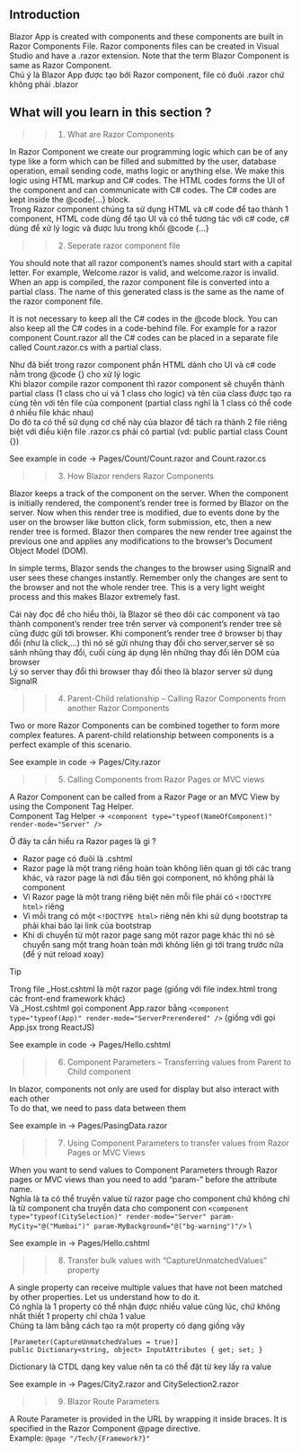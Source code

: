 ## Introduction
Blazor App is created with components and these components are built in Razor Components File. Razor components files can be created in Visual Studio and have a .razor extension. Note that the term Blazor Component is same as Razor Component.<br>
Chú ý là Blazor App được tạo bởi Razor component, file có đuôi .razor chứ không phải .blazor

## What will you learn in this section ?
>> 1. What are Razor Components

In Razor Component we create our programming logic which can be of any type like a form which can be filled and submitted by the user, database operation, email sending code, maths logic or anything else. We make this logic using HTML markup and C# codes. The HTML codes forms the UI of the component and can communicate with C# codes. The C# codes are kept inside the @code{…} block.<br>
Trong Razor component chúng ta sử dụng HTML và c# code để tạo thành 1 component, HTML code dùng để tạo UI và có thể tương tác với c# code, c# dùng để xử lý logic và được lưu trong khối @code {...} <br>


>> 2. Seperate razor component file

You should note that all razor component’s names should start with a capital letter. For example, Welcome.razor is valid, and welcome.razor is invalid.
When an app is compiled, the razor component file is converted into a partial class. The name of this generated class is the same as the name of the razor component file.

It is not necessary to keep all the C# codes in the @code block. You can also keep all the C# codes in a code-behind file. For example for a razor component Count.razor all the C# codes can be placed in a separate file called Count.razor.cs with a partial class.

Như đã biết trong razor component phần HTML dành cho UI và c# code nằm trong @code {} cho xử lý logic <br>
Khi blazor compile razor component thì razor component sẽ chuyển thành partial class (1 class cho ui và 1 class cho logic) và tên của class được tạo ra cùng tên với tên file của component (partial class nghĩ là 1 class có thể code ở nhiều file khác nhau) <br>
Do đó ta có thể sử dụng cơ chế này của blazor để tách ra thành 2 file riêng biệt với điều kiện file .razor.cs phải có partial (vd: public partial class Count {})

See example in code -> Pages/Count/Count.razor and Count.razor.cs

>> 3. How Blazor renders Razor Components

Blazor keeps a track of the component on the server. When the component is initially rendered, the component’s render tree is formed by Blazor on the server. Now when this render tree is modified, due to events done by the user on the browser like button click, form submission, etc, then a new render tree is formed. Blazor then compares the new render tree against the previous one and applies any modifications to the browser’s Document Object Model (DOM).

In simple terms, Blazor sends the changes to the browser using SignalR and user sees these changes instantly. Remember only the changes are sent to the browser and not the whole render tree. This is a very light weight process and this makes Blazor extremely fast.

Cái này đọc để cho hiểu thôi, là Blazor sẽ theo dõi các component và tạo thành component’s render tree trên server và component’s render tree sẽ cũng được gửi tới browser. Khi component’s render tree ở browser bị thay đổi (như là click,...) thì nó sẽ gửi nhưng thay đổi cho server,server sẽ so sánh nhũng thay đổi, cuối cùng áp dụng lên những thay đổi lên DOM của browser <br>
Lý so server thay đổi thì browser thay đổi theo là blazor server sử dụng SignalR

>> 4. Parent-Child relationship – Calling Razor Components from another Razor Components

Two or more Razor Components can be combined together to form more complex features. A parent-child relationship between components is a perfect example of this scenario.

See example in code -> Pages/City.razor

>> 5. Calling Components from Razor Pages or MVC views

A Razor Component can be called from a Razor Page or an MVC View by using the Component Tag Helper. <br>
Component Tag Helper ->  `<component type="typeof(NameOfComponent)" render-mode="Server" />` <br>

Ở đây ta cần hiểu ra Razor pages là gì ?<br>
* Razor page có đuôi là .cshtml
* Razor page là một trang riêng hoàn toàn không liên quan gì tới các trang khác, và razor page là nơi đầu tiên gọi component, nó không phải là component
* Vì Razor page là một trang riêng biệt nên mỗi file phải có `<!DOCTYPE html>` riêng
* Vì mỗi trang có một `<!DOCTYPE html>` riêng nên khi sử dụng bootstrap ta phải khai báo lại link của bootstrap
* Khi di chuyển từ một razor page sang một razor page khác thì nó sẽ chuyển sang một trang hoàn toàn mới không liên gì tới trang trước nữa (để ý nút reload xoay)
> [!TIP]
> Trong file _Host.cshtml là một razor page (giống với file index.html trong các front-end framework khác) <br>
> Và _Host.cshtml gọi component App.razor bằng `<component type="typeof(App)" render-mode="ServerPrerendered" />` (giống với gọi App.jsx trong ReactJS) <br>

See example in code -> Pages/Hello.cshtml

>> 6. Component Parameters – Transferring values from Parent to Child component

In blazor, components not only are used for display but also interact with each other <br>
To do that, we need to pass data between them

See example in -> Pages/PasingData.razor

>> 7. Using Component Parameters to transfer values from Razor Pages or MVC Views

When you want to send values to Component Parameters through Razor pages or MVC views than you need to add “param-” before the attribute name. <br>
Nghĩa là ta có thể truyền value từ razor page cho component chứ không chỉ là từ component cha truyền data cho component con
 `<component type="typeof(CitySelection)" render-mode="Server" param-MyCity="@("Mumbai")" param-MyBackground="@("bg-warning")"/>` \

See example in -> Pages/Hello.cshtml

>> 8. Transfer bulk values with “CaptureUnmatchedValues” property

A single property can receive multiple values that have not been matched by other properties. Let us understand how to do it.<br>
Có nghĩa là 1 property có thể nhận được nhiều value cũng lúc, chứ không nhất thiết 1 property chỉ chứa 1 value <br>
Chúng ta làm bằng cách tạo ra một property có dạng giống vậy <br>
```
[Parameter(CaptureUnmatchedValues = true)]
public Dictionary<string, object> InputAttributes { get; set; }
```
Dictionary là CTDL dạng key value nên ta có thể đặt từ key lấy ra value

See example in -> Pages/City2.razor and CitySelection2.razor 


>> 9. Blazor Route Parameters

A Route Parameter is provided in the URL by wrapping it inside braces. It is specified in the Razor Component @page directive. <br>
Example: `@page "/Tech/{Framework?}"`




